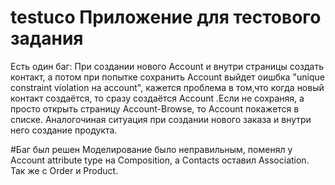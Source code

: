 # testuco Приложение для тестового задания

Есть один баг: 
При создании нового Account и внутри страницы создать контакт, а потом при попытке сохранить Account выйдет оишбка "unique constraint violation на account", кажется проблема в том,что когда новый контакт создаётся, то сразу создаётся Account .Если не сохраняя, а просто открыть страницу Account-Browse, то Account  покажется в списке.
Аналогочиная ситуация при создании нового заказа и внутри него создание продукта.

#Баг был решен
Моделирование было неправильным, поменял у Account attribute type на Composition, а Contacts оставил Association. Так же с Order и Product.
